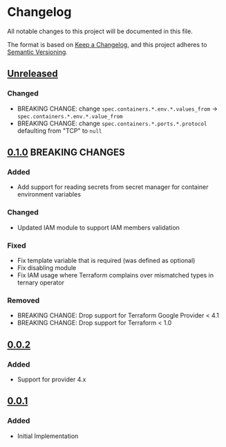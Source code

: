 # Changelog

All notable changes to this project will be documented in this file.

The format is based on [Keep a Changelog](https://keepachangelog.com/en/1.0.0/),
and this project adheres to [Semantic Versioning](https://semver.org/spec/v2.0.0.html).

## [Unreleased]

### Changed

- BREAKING CHANGE: change `spec.containers.*.env.*.values_from` -> `spec.containers.*.env.*.value_from`
- BREAKING CHANGE: change `spec.containers.*.ports.*.protocol` defaulting from "TCP" to `null`

## [0.1.0] BREAKING CHANGES

### Added

- Add support for reading secrets from secret manager for container environment variables

### Changed

- Updated IAM module to support IAM members validation

### Fixed

- Fix template variable that is required (was defined as optional)
- Fix disabling module
- Fix IAM usage where Terraform complains over mismatched types in ternary operator

### Removed

- BREAKING CHANGE: Drop support for Terraform Google Provider < 4.1
- BREAKING CHANGE: Drop support for Terraform < 1.0

## [0.0.2]

### Added

- Support for provider 4.x

## [0.0.1]

### Added

- Initial Implementation

<!-- markdown-link-check-disable -->

[unreleased]: https://github.com/mineiros-io/terraform-google-cloud-run/compare/v0.1.0...HEAD
[0.1.0]: https://github.com/mineiros-io/terraform-google-cloud-run/compare/v0.0.2...v0.1.0
[0.0.2]: https://github.com/mineiros-io/terraform-google-cloud-run/compare/v0.0.1...v0.0.2
[0.0.1]: https://github.com/mineiros-io/terraform-google-cloud-run/releases/tag/v0.0.1

<!-- markdown-link-check-disabled -->
